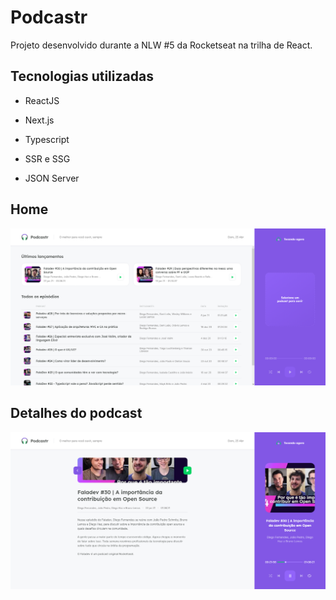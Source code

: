 # Podcastr

Projeto desenvolvido durante a NLW #5 da Rocketseat na trilha de React.

## Tecnologias utilizadas

-   ReactJS

-   Next.js

-   Typescript

-   SSR e SSG

-   JSON Server

## Home

![](./.github/home.png)

## Detalhes do podcast

![](./.github/playing.png)
